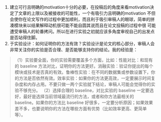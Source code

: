 1. 建立可行且明确的motivation十分的必要，在投稿后的角度来看motivation决定了文章的上限以及被接收的可能性，一个有吸引力且明确的motivation
不但会使你在论文写作的过程中更加顺利，而且利于吸引审稿人的眼球，简单的拼凑模块来以结果解释动机很可能不能自圆其说而且在论文投稿的过程中很
可能遭受审稿人的轮番拷问。所以在进行实验之初就应该多角度审视自己的出发点是否站得住脚。
2. 于实验设计：如何证明你的方法有效？实验设计是论文的核心部分，审稿人会非常关注你的实验是否合理、是否能够支持你的结论。我的经验是：
> （1）实验要全面，你的实验需要覆盖多个方面，比如：性能对比：和现有的 baseline 方法对比，证明你的方法更好。消融实验：验证你提出的每个模块或技术是否真的有效。鲁棒性实验：在不同的数据集或参数设置下，你的方法是否依然有效。效率实验：如果你的方法更高效，一定要展示时间复杂度和内存占用。不要只做一两个实验就下结论，审稿人可能会觉得你的实验不够充分。
（2）选择合理的 baseline，对比实验的 baseline 一定要选好，最好是选择当前领域最流行的方法，或者和你方法最相关的 baseline。如果你的方法比 baseline 好很多，一定要分析原因；如果效果差不多，也要说明你的方法在哪些方面有优势（比如效率更高、更简单等）。